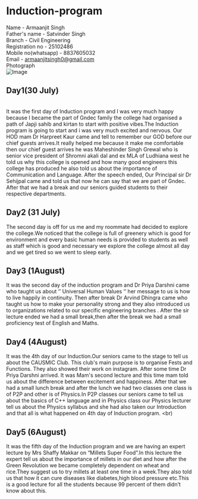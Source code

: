 # Induction-program
Name - Armaanjit Singh
<br>
Father's name - Satvinder Singh 
<br>
Branch - Civil Engineering
<br>
Registration no - 25102486
<br>
Mobile no(whatsapp) - 8837605032
<br>
Email - armaanjitsingh0@gmail.com
<br>
Photograph
<br>
![Image](https://github.com/user-attachments/assets/f56e63f6-ebbf-4a47-a3dc-5e659ca51807)
<br>
##  Day1(30 July)
<br>
It was the first day of Induction program and I was very much happy because I became the part of Gndec family the college had organised a path of Japji sahib and kirtan to start with positive vibes.The Induction program is going to start and i was very much excited and nervous. Our HOD mam Dr Harpreet Kaur came and tell to remember our GOD before our chief guests arrives.It really helped me because it make me comfortable then our chief guest arrives he was Maheshinder Singh Grewal who is senior vice president of Shromni akali dal and ex MLA of Ludhiana west he told us why this college is opened and how many good engineers this college has produced he also told us about the importance of Communication and Language. After the speech ended, Our Principal sir  Dr Sehijpal came and told us that now he can say that we are part of Gndec. After that we had a break and our seniors guided students to their respective departments.
<br>

## Day2 (31 July) 
The second day is off for us me and my roommate had decided to explore the college.We noticed that the college is full of greenery which is good for environment and every basic human needs is provided to students as well as staff which is good and necessary we explore the college almost all day and we get tired so we went to sleep early.
<br>

## Day3 (1August)
It was the second day of the induction program and Dr Priya Darshni came who taught us about ‘’ Universal Human Values ‘’ her message to us is how to live happily in continuity.
Then after break Dr Arvind Dhingra came who taught us  how to make your personality strong and they also introduced us to organizations related to our specific engineering branches .
After the sir lecture ended we had a small break,then after the break we had a small proficiency test of English and Maths.
<br>

## Day4 (4August)
It was the 4th day of our Induction.Our seniors came to the stage to tell us about the CAUSMIC Club. This club's main purpose is to organise Fests and Functions. They also showed their work on instagram.
After some time Dr Priya Darshni arrived. It was Mam's second lecture and this time mam told us about the difference between excitement and happiness.
After that we had a small lunch break and after the lunch we had two classes one class is of P2P and other is of Physics.In P2P classes our seniors came to tell us about the basics of C++ language and in Physics class our Physics lecturer tell us about the Physics syllabus and she had also taken our Introduction and that all is what happened on 4th day of Induction program.
<br)

## Day5 (6August)
It was the fifth day of the Induction program and we are having an expert lecture by Mrs Shaffy Makkar on “Millets Super Food”.In this lecture the expert tell us about the importance of millets in our diet and how after the Green Revolution we became completely dependent on wheat and rice.They suggest us to try millets at least one time in a week.They also told us that how it can cure diseases like diabetes,high blood pressure etc.This is a good lecture for all the students because 99 percent of them didn’t know about this.

























